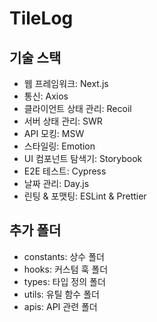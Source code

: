 # TileLog

## 기술 스택

- 웹 프레임워크: Next.js
- 통신: Axios
- 클라이언트 상태 관리: Recoil
- 서버 상태 관리: SWR
- API 모킹: MSW
- 스타일링: Emotion
- UI 컴포넌트 탐색기: Storybook
- E2E 테스트: Cypress
- 날짜 관리: Day.js
- 린팅 & 포맷팅: ESLint & Prettier

## 추가 폴더

- constants: 상수 폴더
- hooks: 커스텀 훅 폴더
- types: 타입 정의 폴더
- utils: 유틸 함수 폴더
- apis: API 관련 폴더
